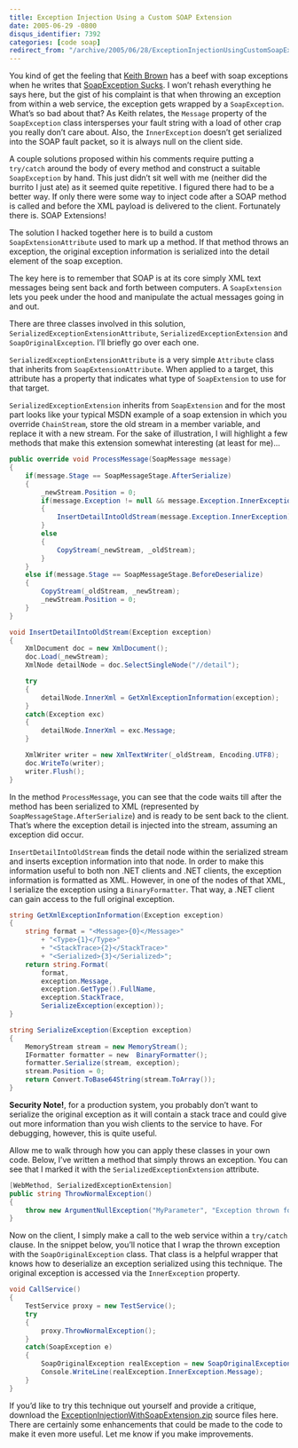 ```yaml
---
title: Exception Injection Using a Custom SOAP Extension
date: 2005-06-29 -0800
disqus_identifier: 7392
categories: [code soap]
redirect_from: "/archive/2005/06/28/ExceptionInjectionUsingCustomSoapExtension.aspx/"
---
```


You kind of get the feeling that [Keith Brown](http://pluralsight.com/blogs/keith/) has a beef with soap
exceptions when he writes that [SoapException Sucks](http://pluralsight.com/blogs/keith/archive/2005/06/02/9712.aspx).
I won’t rehash everything he says here, but the gist of his complaint is that when throwing an exception from within a web service, the exception gets wrapped by a `SoapException`. What’s so bad about that? As Keith relates, the `Message` property of the `SoapException` class intersperses your fault string with a load of other crap you really don’t care about. Also, the `InnerException` doesn’t get serialized into the SOAP fault packet, so it is always null on the client side.

A couple solutions proposed within his comments require putting a `try/catch` around the body of every method and construct a suitable `SoapException` by hand. This just didn’t sit well with me (neither did the burrito I just ate) as it seemed quite repetitive. I figured there had to be a better way. If only there were some way to inject code after a SOAP method is called and before the XML payload is delivered to the client. Fortunately there is. SOAP Extensions!

The solution I hacked together here is to build a custom `SoapExtensionAttribute` used to mark up a method. If that method throws an exception, the original exception information is serialized into the
detail element of the soap exception.

The key here is to remember that SOAP is at its core simply XML text messages being sent back and forth between computers. A `SoapExtension` lets you peek under the hood and manipulate the actual messages going in
and out.

There are three classes involved in this solution, `SerializedExceptionExtensionAttribute`, `SerializedExceptionExtension`
and `SoapOriginalException`. I’ll briefly go over each one.

`SerializedExceptionExtensionAttribute` is a very simple `Attribute` class that inherits from `SoapExtensionAttribute`. When applied to a target, this attribute has a property that indicates what type of
`SoapExtension` to use for that target.

`SerializedExceptionExtension` inherits from `SoapExtension` and for the most part looks like your typical MSDN example of a soap extension in which you override `ChainStream`, store the old stream in a member variable, and replace it with a new stream. For the sake of illustration, I will highlight a few methods that make this extension
somewhat interesting (at least for me)...

```csharp
public override void ProcessMessage(SoapMessage message)
{
    if(message.Stage == SoapMessageStage.AfterSerialize)
    {
        _newStream.Position = 0;
        if(message.Exception != null && message.Exception.InnerException != null)
        {
            InsertDetailIntoOldStream(message.Exception.InnerException);
        }
        else
        {
            CopyStream(_newStream, _oldStream);   
        }
    }
    else if(message.Stage == SoapMessageStage.BeforeDeserialize)
    {
        CopyStream(_oldStream, _newStream);
        _newStream.Position = 0;
    }
}

void InsertDetailIntoOldStream(Exception exception)
{
    XmlDocument doc = new XmlDocument();
    doc.Load(_newStream);
    XmlNode detailNode = doc.SelectSingleNode("//detail");

    try
    {
        detailNode.InnerXml = GetXmlExceptionInformation(exception);
    }
    catch(Exception exc)
    {
        detailNode.InnerXml = exc.Message;
    }

    XmlWriter writer = new XmlTextWriter(_oldStream, Encoding.UTF8);
    doc.WriteTo(writer);
    writer.Flush();
}
```

In the method `ProcessMessage`, you can see that the code waits till
after the method has been serialized to XML (represented by
`SoapMessageStage.AfterSerialize`) and is ready to be sent back to the
client. That’s where the exception detail is injected into the stream,
assuming an exception did occur.

`InsertDetailIntoOldStream` finds the detail node within the serialized
stream and inserts exception information into that node. In order to
make this information useful to both non .NET clients and .NET clients,
the exception information is formatted as XML. However, in one of the
nodes of that XML, I serialize the exception using a `BinaryFormatter`.
That way, a .NET client can gain access to the full original exception.

```csharp
string GetXmlExceptionInformation(Exception exception)
{
    string format = "<Message>{0}</Message>"
        + "<Type>{1}</Type>"
        + "<StackTrace>{2}</StackTrace>"
        + "<Serialized>{3}</Serialized>";
    return string.Format(
        format,
        exception.Message,
        exception.GetType().FullName,
        exception.StackTrace,
        SerializeException(exception));
}

string SerializeException(Exception exception)
{
    MemoryStream stream = new MemoryStream();
    IFormatter formatter = new  BinaryFormatter();
    formatter.Serialize(stream, exception);
    stream.Position = 0;
    return Convert.ToBase64String(stream.ToArray());
}

```

**Security Note!**, for a production system, you probably don’t want to serialize the original exception as it will contain a stack trace and could give out more information than you wish clients to the service to have. For debugging, however, this is quite useful.

Allow me to walk through how you can apply these classes in your own code. Below, I’ve written a method that simply throws an exception. You can see that I marked it with the `SerializedExceptionExtension` attribute.

```csharp
[WebMethod, SerializedExceptionExtension]
public string ThrowNormalException()
{
    throw new ArgumentNullException("MyParameter", "Exception thrown for testing purposes");
}
```

Now on the client, I simply make a call to the web service within a `try/catch` clause. In the snippet below, you’ll notice that I wrap the thrown exception with the `SoapOriginalException` class. That class is a helpful wrapper that knows how to deserialize an exception serialized using this technique. The original exception is accessed via the `InnerException` property.

```csharp
void CallService()
{
    TestService proxy = new TestService();
    try
    {
        proxy.ThrowNormalException();
    }
    catch(SoapException e)
    {
        SoapOriginalException realException = new SoapOriginalException(e);
        Console.WriteLine(realException.InnerException.Message);
    }
}
```

If you’d like to try this technique out yourself and provide a critique, download the [ExceptionInjectionWithSoapExtension.zip](https://haacked.com/code/ExceptionInjectionWithSoapExtension.zip) source files here. There are certainly some enhancements that could be made to the code to make it even more useful. Let me know if you make improvements.
